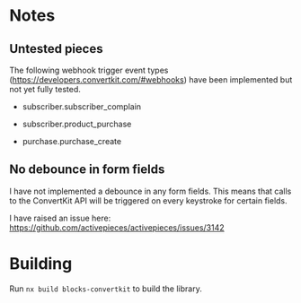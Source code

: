 # Notes

## Untested pieces

The following webhook trigger event types (https://developers.convertkit.com/#webhooks) have been implemented but not yet fully tested.

- subscriber.subscriber_complain

- subscriber.product_purchase

- purchase.purchase_create

<!-- If you run into problems with these events, please create an issue and tag/message me (gunther@mailcraft.co). -->

## No debounce in form fields

I have not implemented a debounce in any form fields. This means that calls to the ConvertKit API will be triggered on every keystroke for certain fields.

I have raised an issue here: https://github.com/activepieces/activepieces/issues/3142

# Building

Run `nx build blocks-convertkit` to build the library.
